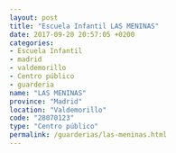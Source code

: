 ```yaml
---
layout: post
title: "Escuela Infantil LAS MENINAS"
date: 2017-09-20 20:57:05 +0200
categories:
- Escuela Infantil
- madrid
- valdemorillo
- Centro público
- guarderia
name: "LAS MENINAS"
province: "Madrid"
location: "Valdemorillo"
code: "28070123"
type: "Centro público"
permalink: /guarderias/las-meninas.html
---
```


